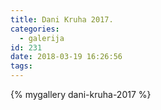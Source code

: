 ```yaml
---
title: Dani Kruha 2017.
categories:
  - galerija
id: 231
date: 2018-03-19 16:26:56
tags:
---
```


{% mygallery dani-kruha-2017 %}